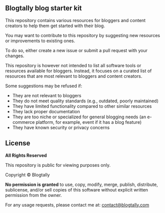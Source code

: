 ## Blogtally blog starter kit

This repository contains various resources for bloggers and content creators to help them get started with their blog.

You may want to contribute to this repository by suggesting new resources or improvements to existing ones.

To do so, either create a new issue or submit a pull request with your changes.

This repository is however not intended to list all software tools or resources available for bloggers. 
Instead, it focuses on a curated list of resources that are most relevant to bloggers and content creators. 

Some suggestions may be refused if:
- They are not relevant to bloggers
- They do not meet quality standards (e.g., outdated, poorly maintained)
- They have limited functionality compared to other similar resources
- They lack proper documentation
- They are too niche or specialized for general blogging needs (an e-commerce platform, for example, event if it has a blog feature)
- They have known security or privacy concerns

## License

**All Rights Reserved**

This repository is public for viewing purposes only.

Copyright © Blogtally

**No permission is granted** to use, copy, modify, merge, publish, distribute, sublicense, and/or sell copies of this software without explicit written permission from the owner.

For any usage requests, please contact me at: contact@blogtally.com